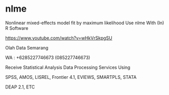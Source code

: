 # nlme
Nonlinear mixed-effects model fit by maximum likelihood Use nlme With (In) R Software

https://www.youtube.com/watch?v=wHkVrSkpgSU

Olah Data Semarang

WA : +6285227746673 (085227746673)

Receive Statistical Analysis Data Processing Services Using

SPSS, AMOS, LISREL, Frontier 4.1, EVIEWS, SMARTPLS, STATA

DEAP 2.1, ETC
